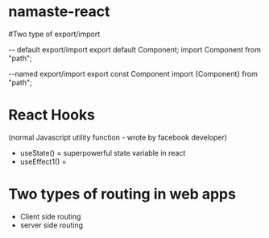 # namaste-react

#Two type of export/import

-- default export/import
export default Component;
import Component from "path";

--named export/import
export const Component
import {Component} from "path";

# React Hooks

(normal Javascript utility function - wrote by facebook developer)

- useState() = superpowerful state variable in react
- useEffect1() =

# Two types of routing in web apps
- Client side routing
- server side routing
